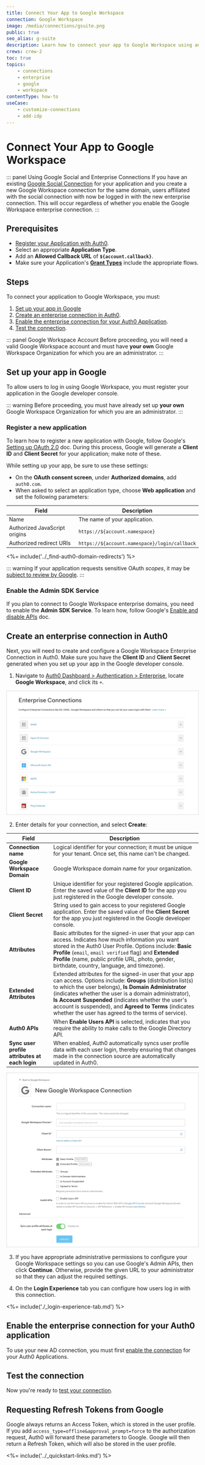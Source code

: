 ```yaml
---
title: Connect Your App to Google Workspace
connection: Google Workspace
image: /media/connections/gsuite.png
public: true
seo_alias: g-suite
description: Learn how to connect your app to Google Workspace using an enterprise connection.
crews: crew-2
toc: true
topics:
    - connections
    - enterprise
    - google
    - workspace
contentType: how-to
useCase:
    - customize-connections
    - add-idp
---
```

# Connect Your App to Google Workspace

::: panel Using Google Social and Enterprise Connections
If you have an existing [Google Social Connection](/connections/social/google) for your application and you create a new Google Workspace connection for the same domain, users affiliated with the social connection with now be logged in with the new enterprise connection. This will occur regardless of whether you enable the Google Workspace enterprise connection.
:::

## Prerequisites

  * [Register your Application with Auth0](/getting-started/set-up-app). 
  * Select an appropriate **Application Type**.
  * Add an **Allowed Callback URL** of **`${account.callback}`**.
  * Make sure your Application's **[Grant Types](/dashboard/guides/applications/update-grant-types)** include the appropriate flows.

## Steps

To connect your application to Google Workspace, you must:

1. [Set up your app in Google](#set-up-your-app-in-google)
2. [Create an enterprise connection in Auth0](#create-an-enterprise-connection-in-auth0).
3. [Enable the enterprise connection for your Auth0 Application](#enable-the-enterprise-connection-for-your-auth0-application).
4. [Test the connection](#test-the-connection).

::: panel Google Workspace Account
Before proceeding, you will need a valid Google Workspace account and must have **your own** Google Workspace Organization for which you are an administrator. 
:::

## Set up your app in Google

To allow users to log in using Google Workspace, you must register your application in the Google developer console.

::: warning
Before proceeding, you must have already set up **your own** Google Workspace Organization for which you are an administrator.
:::

### Register a new application

To learn how to register a new application with Google, follow Google's [Setting up OAuth 2.0](https://support.google.com/googleapi/answer/6158849) doc. During this process, Google will generate a **Client ID** and **Client Secret** for your application; make note of these.

While setting up your app, be sure to use these settings:

* On the **OAuth consent screen**, under **Authorized domains**, add `auth0.com`.
* When asked to select an application type, choose **Web application** and set the following parameters:

| Field | Description |
| ----- | ----------- |
| Name | The name of your application. |
| Authorized JavaScript origins | `https://${account.namespace}` |
| Authorized redirect URIs | `https://${account.namespace}/login/callback` |

<%= include('../_find-auth0-domain-redirects') %>

::: warning
If your application requests sensitive OAuth <dfn data-key="scope">scopes</dfn>, it may be [subject to review by Google](https://developers.google.com/apps-script/guides/client-verification).
:::

### Enable the Admin SDK Service

If you plan to connect to Google Workspace enterprise domains, you need to enable the **Admin SDK Service**. To learn how, follow Google's [Enable and disable APIs](https://support.google.com/googleapi/answer/6158841) doc.

## Create an enterprise connection in Auth0

Next, you will need to create and configure a Google Workspace Enterprise Connection in Auth0. Make sure you have the **Client ID** and **Client Secret** generated when you set up your app in the Google developer console.

1. Navigate to [Auth0 Dashboard > Authentication > Enterprise](${manage_url}/#/connections/enterprise), locate **Google Workspace**, and click its `+`.

![Create Connection Type](/media/articles/connections/dashboard-connections-enterprise-list.png)

2. Enter details for your connection, and select **Create**:

| Field | Description |
| ----- | ----------- |
| **Connection name** | Logical identifier for your connection; it must be unique for your tenant. Once set, this name can't be changed. |
| **Google Workspace Domain** | Google Workspace domain name for your organization. |
| **Client ID** | Unique identifier for your registered Google application. Enter the saved value of the **Client ID** for the app you just registered in the Google developer console. |
| **Client Secret** | String used to gain access to your registered Google application. Enter the saved value of the **Client Secret** for the app you just registered in the Google developer console. |
| **Attributes** | Basic attributes for the signed-in user that your app can access. Indicates how much information you want stored in the Auth0 User Profile. Options include: **Basic Profile** (`email`, `email verified` flag) and **Extended Profile** (name, public profile URL, photo, gender, birthdate, country, language, and timezone). |
| **Extended Attributes** | Extended attributes for the signed-in user that your app can access. Options include: **Groups** (distribution list(s) to which the user belongs), **Is Domain Administrator** (indicates whether the user is a domain administrator), **Is Account Suspended** (indicates whether the user's account is suspended), and **Agreed to Terms** (indicates whether the user has agreed to the terms of service). |
| **Auth0 APIs** | When **Enable Users API** is selected, indicates that you require the ability to make calls to the Google Directory API. |
| **Sync user profile attributes at each login** | When enabled, Auth0 automatically syncs user profile data with each user login, thereby ensuring that changes made in the connection source are automatically updated in Auth0. |

![Create Connection Type](/media/articles/connections/dashboard-connections-enterprise-create_google-workspace_default-empty.png)

3. If you have appropriate administrative permissions to configure your Google Workspace settings so you can use Google's Admin APIs, then click **Continue**. Otherwise, provide the given URL to your administrator so that they can adjust the required settings.

4. On the **Login Experience** tab you can configure how users log in with this connection.

<%= include('./_login-experience-tab.md') %>

## Enable the enterprise connection for your Auth0 application

To use your new AD connection, you must first [enable the connection](/dashboard/guides/connections/enable-connections-enterprise) for your Auth0 Applications.

## Test the connection

Now you're ready to [test your connection](/dashboard/guides/connections/test-connections-enterprise).

## Requesting Refresh Tokens from Google

Google always returns an Access Token, which is stored in the user profile. If you add `access_type=offline&approval_prompt=force` to the authorization request, Auth0 will forward these parameters to Google. Google will then return a Refresh Token, which will also be stored in the user profile. 

<%= include('../_quickstart-links.md') %>
